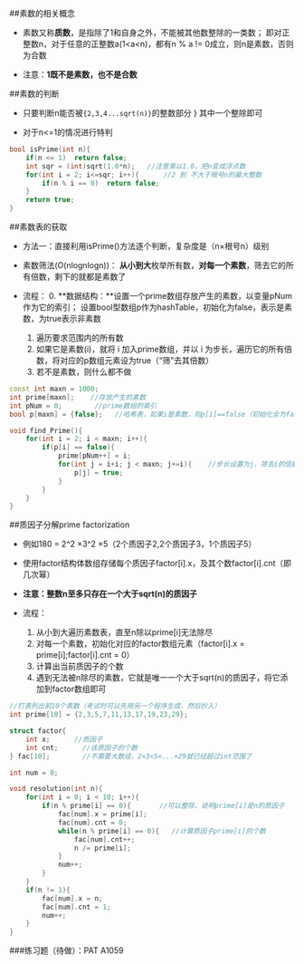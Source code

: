 ##素数的相关概念

* 素数又称**质数**，是指除了1和自身之外，不能被其他数整除的一类数；
  即对正整数n，对于任意的正整数a(1<a<n)，都有n % a != 0成立，则n是素数，否则为合数

* 注意：**1既不是素数，也不是合数**

##素数的判断

* 只要判断n能否被`{2,3,4...sqrt(n)}`的整数部分 } 其中一个整除即可

* 对于n<=1的情况进行特判

```C++
bool isPrime(int n){
	if(n <= 1) 	return false;
	int sqr = (int)sqrt(1.0*n);   //注意乘以1.0，把n变成浮点数
	for(int i = 2; i<=sqr; i++){      //2 到 不大于根号n的最大整数 
		if(n % i == 0)	return false;
	} 
	return true;
}
```

##素数表的获取

* 方法一：直接利用isPrime()方法逐个判断，复杂度是（n×根号n）级别

* 素数筛法(O(nlognlogn))：
  **从小到大**枚举所有数，**对每一个素数**，筛去它的所有倍数，剩下的就都是素数了

* 流程：
  0. **数据结构：**设置一个prime数组存放产生的素数，以变量pNum作为它的索引；
  设置bool型数组p作为hashTable，初始化为false，表示是素数，为true表示非素数
  1. 遍历要求范围内的所有数
  2. 如果它是素数(i)，就将 i 加入prime数组，并以 i 为步长，遍历它的所有倍数，将对应的p数组元素设为true（“筛”去其倍数）
  3. 若不是素数，则什么都不做

```C++
const int maxn = 1000;
int prime[maxn];    //存放产生的素数
int pNum = 0;        //prime数组的索引
bool p[maxn] = {false};   //哈希表，如果i是素数，则p[i]==false（初始化全为false） 

void find_Prime(){
	for(int i = 2; i < maxn; i++){
		if(p[i] == false){
			prime[pNum++] = i;
			for(int j = i+i; j < maxn; j+=i){    //步长设置为j，筛去i的倍数
				p[j] = true;
			}
		}
	}
}
```

##质因子分解prime factorization

* 例如180 = 2^2 ×3^2 ×5（2个质因子2,2个质因子3，1个质因子5）

* 使用factor结构体数组存储每个质因子factor[i].x，及其个数factor[i].cnt（即几次幂）

* **注意：整数n至多只存在一个大于sqrt(n)的质因子**

* 流程： 
  1. 从小到大遍历素数表，直至n除以prime[i]无法除尽
  2. 对每一个素数，初始化对应的factor数组元素（factor[i].x = prime[i];factor[i].cnt = 0）
  3. 计算出当前质因子的个数
  4. 遇到无法被n除尽的素数，它就是唯一一个大于sqrt(n)的质因子，将它添加到factor数组即可

```C++
//打表列出前10个素数（考试时可以先用另一个程序生成，然后抄入） 
int prime[10] = {2,3,5,7,11,13,17,19,23,29}; 

struct factor{
	int x;      //质因子 
	int cnt;      //该质因子的个数 
} fac[10];        //不需要大数组，2×3×5×...×29就已经超过int范围了 

int num = 0;

void resolution(int n){
	for(int i = 0; i < 10; i++){
		if(n % prime[i] == 0){       //可以整除，说明prime[i]是n的质因子 
			fac[num].x = prime[i];
			fac[num].cnt = 0;
			while(n % prime[i] == 0){   //计算质因子prime[i]的个数 
				fac[num].cnt++;
				n /= prime[i];
			}
			num++;
		}
	}
	if(n != 1){
		fac[num].x = n;
		fac[num].cnt = 1;
		num++;
	}
}
```

###练习题（待做）：PAT A1059